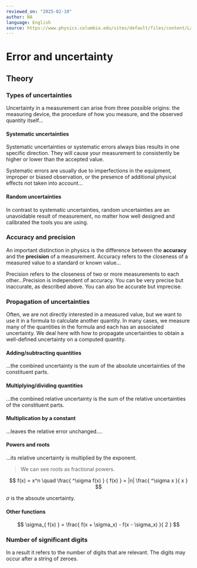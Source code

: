 ```yaml
---
reviewed_on: "2025-02-10"
author: NA
language: English
source: https://www.physics.columbia.edu/sites/default/files/content/Lab%20Resources/Lab%20Guide%201_%20Introduction%20to%20Error%20and%20Uncertainty.pdf
---
```


# Error and uncertainty

## Theory

### Types of uncertainties

Uncertainty in a measurement can arise from three possible origins: the measuring device, the procedure of how you measure, and the observed quantity itself...

#### Systematic uncertainties

Systematic uncertainties or systematic errors always bias results in one specific direction. They will cause your measurement to consistently be higher or lower than the accepted value.

Systematic errors are usually due to imperfections in the equipment, improper or biased observation, or the presence of additional physical effects not taken into account...

#### Random uncertainties

In contrast to systematic uncertainties, random uncertainties are an unavoidable result of measurement, no matter how well designed and calibrated the tools you are using.

### Accuracy and precision

An important distinction in physics is the difference between the **accuracy** and the **precision** of a measurement. Accuracy refers to the closeness of a measured value to
a standard or known value...

Precision refers to the closeness of two or more measurements to each other...Precision is independent of accuracy. You can be very precise but inaccurate, as described above. You can also be accurate but imprecise.

### Propagation of uncertainties

Often, we are not directly interested in a measured value, but we want to use it in a formula to calculate another quantity. In many cases, we measure many of the quantities in the formula and each has an associated uncertainty. We deal here with how to propagate uncertainties to obtain a well-defined uncertainty on a computed quantity.

#### Adding/subtracting quantities

...the combined uncertainty is the sum of the absolute uncertainties of the constituent parts.

#### Multiplying/dividing quantities

...the combined relative uncertainty is the sum of the relative uncertainties of the constituent parts.

#### Multiplication by a constant

...leaves the relative error unchanged....

#### Powers and roots

...its relative uncertainty is multiplied by the exponent.

> We can see roots as fractional powers.

$$
f(x) = x^n \quad \frac{ ^\sigma f(x) } { f(x) } = |n| \frac{ ^\sigma x }{ x }
$$

$\sigma$ is the absoute uncertainty.

#### Other functions

$$
\sigma_{ f(x) } = \frac{ f(x + \sigma_x) - f(x - \sigma_x) }{ 2 }
$$

### Number of significant digits

In a result it refers to the number of digits that are relevant. The digits may occur after a string of zeroes.
